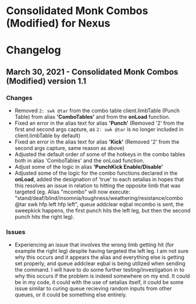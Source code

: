 # Consolidated Monk Combos (Modified) for Nexus
# Changelog

## March 30, 2021 \- Consolidated Monk Combos (Modified) version 1.1
### Changes

- Removed `2: swk @tar` from the combo table client.limbTable (Punch Table) from alias **'ComboTables'** and from the **onLoad** function.
- Fixed an error in the alias text for alias **'Punch'** (Removed '2' from the first and second args capture, as `2: swk @tar` is no longer included in client.limbTable by default)
- Fixed an error in the alias text for alias **'Kick'** (Removed '2' from the second args capture, same reason as above)
- Adjusted the default order of some of the hotkeys in the combo tables both in alias 'ComboTables' and the onLoad function.
- Adjust some of the logic in alias **'PunchKick Enable/Disable'**
- Adjusted some of the logic for the combo functions declared in the **onLoad**, added the designation of 'true' to each setalias in hopes that this resolves an issue in relation to hitting the opposite limb that was targeted (eg. Alias "mcombo" will now execute: "stand/deaf/blind/insomnia/toughness/weathering/resistance/combo @tar swk hfp left hfp left", queue addclear eqbal mcombo is sent, the sweepkick happens, the first punch hits the left leg, but then the second punch hits the right leg).

### Issues

- Experiencing an issue that involves the wrong limb getting hit (for example the right leg) despite having targeted the left leg. I am not sure why this occurs and it appears the alias and everything else is getting set properly, and queue addclear eqbal is being utilized when sending the command. I will have to do some further testing/investigation in to why this occurs if the problem is indeed somewhere on my end. It could be in my code, it could with the use of setalias itself, it could be some issue similar to curing queue recieving random inputs from other queues, or it could be something else entirely.
